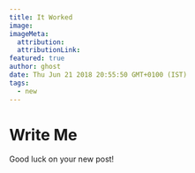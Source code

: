```yaml
---
title: It Worked
image:
imageMeta:
  attribution:
  attributionLink:
featured: true
author: ghost
date: Thu Jun 21 2018 20:55:50 GMT+0100 (IST)
tags:
  - new
---
```


# Write Me

Good luck on your new post!

